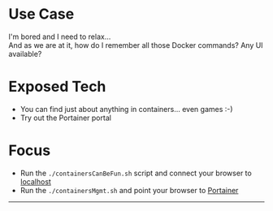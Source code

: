 # Use Case

I'm bored and I need to relax...  
And as we are at it, how do I remember all those Docker commands? Any UI available?

# Exposed Tech
+ You can find just about anything in containers... even games :-)
+ Try out the Portainer portal


# Focus
+ Run the ```./containersCanBeFun.sh``` script and connect your browser to [localhost](http://localhost:8090)
+ Run the ```./containersMgmt.sh``` and point your browser to [Portainer](http://localhost:9000)

---